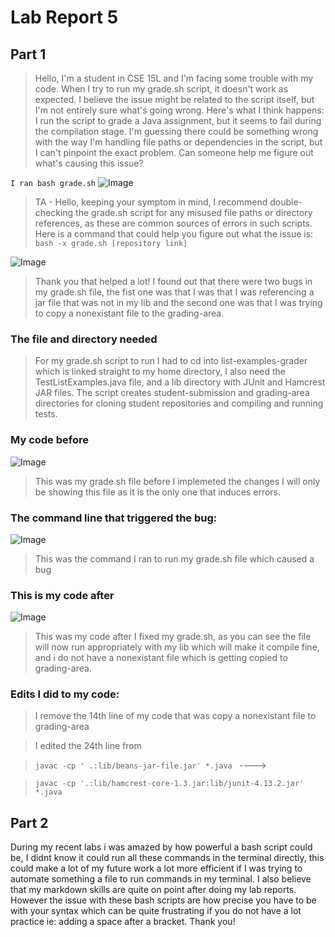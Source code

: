 # Lab Report 5
## Part 1

> Hello, I'm a student in CSE 15L and I'm facing some trouble with my code. When I try to run my grade.sh script, it doesn't work as expected. I believe the issue might be related to the script itself, but I'm not entirely sure what's going wrong.
> Here's what I think happens: I run the script to grade a Java assignment, but it seems to fail during the compilation stage. I'm guessing there could be something wrong with the way I'm handling file paths or dependencies in the script, but I can't pinpoint the exact problem. Can someone help me figure out what's causing this issue?

``` I ran bash grade.sh ```
![Image](grade_symptoms.png)

> TA - Hello, keeping your symptom in mind, I recommend double-checking the grade.sh script for any misused file paths or directory references, as these are common sources of errors in such scripts. Here is a command that could help you figure out what the issue is: ` bash -x grade.sh [repository link] `

![Image](after_command_run.png)

> Thank you that helped a lot! I found out that there were two bugs in my grade.sh file, the fist one was that I was that I was referencing a jar file that was not in my lib and the second one was that I was trying to copy a nonexistant file to the grading-area.


### The file and directory needed

> For my grade.sh script to run I had to cd into list-examples-grader which is linked straight to my home directory, I also need the TestListExamples.java file, and a lib directory with JUnit and Hamcrest JAR files. The script creates student-submission and grading-area directories for cloning student repositories and compiling and running tests.


### My code before

![Image](Before_code.png)

> This was my grade.sh file before I implemeted the changes I will only be showing this file as it is the only one that induces errors.

### The command line that triggered the bug: 

![Image](Command_Ran.png)

> This was the command I ran to run my grade.sh file which caused a bug

### This is my code after

![Image](After_code.png)

> This was my code after I fixed my grade.sh, as you can see the file will now run appropriately with my lib which will make it compile fine, and i do not have a nonexistant file which is getting copied to grading-area.

### Edits I did to my code:

> I remove the 14th line of my code that was copy a nonexistant file to grading-area

> I edited the 24th line from

> `javac -cp ' .:lib/beans-jar-file.jar' *.java ` ---->

> `javac -cp '.:lib/hamcrest-core-1.3.jar:lib/junit-4.13.2.jar' *.java `

## Part 2

During my recent labs i was amazed by how powerful a bash script could be, I didnt know it could run all these commands in the terminal directly, this could make a lot of my future work a lot more efficient if I was trying to automate something a file to run commands in my terminal. I also believe that my markdown skills are quite on point after doing my lab reports. However the issue with these bash scripts are how precise you have to be with your syntax which can be quite frustrating if you do not have a lot practice ie: adding a space after a bracket. Thank you!
